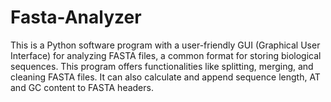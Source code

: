 # Fasta-Analyzer

This is a Python software program with a user-friendly GUI (Graphical User Interface) for analyzing FASTA files, 
a common format for storing biological sequences.
This program offers functionalities like splitting, merging, and cleaning FASTA files. 
It can also calculate and append sequence length, AT and GC content to FASTA headers.
